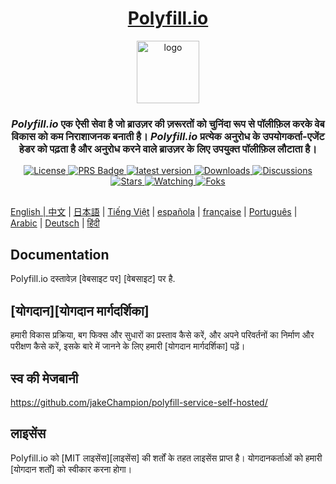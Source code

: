 
<div align="center">
  <h1><a href="https://polyfill.io">Polyfill.io</a></h1>

  <a href="https://polyfill.io"><img height="100px" alt="logo" src="https://polyfill.io/img/logo.svg"/></a>
  
  <h3><em>Polyfill.io</em> एक ऐसी सेवा है जो ब्राउज़र की ज़रूरतों को चुनिंदा रूप से पॉलीफ़िल करके वेब विकास को कम निराशाजनक बनाती है। <em>Polyfill.io</em> प्रत्येक अनुरोध के उपयोगकर्ता-एजेंट हेडर को पढ़ता है और अनुरोध करने वाले ब्राउज़र के लिए उपयुक्त पॉलीफ़िल लौटाता है।</h3>
<div>

  <a href="./LICENSE.md">
    <img src="https://img.shields.io/github/license/polyfillpolyfill/polyfill-service?logo=github" alt="License" />
  </a>
  <a href=".github/CONTRIBUTING.md">
    <img src="https://img.shields.io/badge/PRs-welcome-brightgreen.svg" alt="PRS Badge" />
  </a> 
  <a href="https://github.com/polyfillpolyfill/polyfill-service/releases">
    <img src="https://img.shields.io/github/v/release/polyfillpolyfill/polyfill-service?logo=github" alt="latest version" />
  </a>
  <a href="https://github.com/polyfillpolyfill/polyfill-service/releases">
    <img src="https://img.shields.io/github/downloads/polyfillpolyfill/polyfill-service/total?logo=github&color=239F7AEA" alt="Downloads" />
  </a>
  <a href="https://github.com/polyfillpolyfill/polyfill-service/releases">
    <img src="https://img.shields.io/github/discussions/polyfillpolyfill/polyfill-service?logo=github&color=23ED8936" alt="Discussions" />
  </a>
  <a href="https://github.com/polyfillpolyfill/polyfill-service/stargazers">
    <img src="https://img.shields.io/github/stars/polyfillpolyfill/polyfill-service?style=plastic&logo=github&color=%23FFAC2D" alt="Stars" />
  </a>
  <a href="https://github.com/polyfillpolyfill/polyfill-service/watchers">
    <img src="https://img.shields.io/github/watchers/polyfillpolyfill/polyfill-service?style=plastic&logo=github&color=%231C1C1C" alt="Watching" />
  </a>
  <a href="https://github.com/polyfillpolyfill/polyfill-service/forks">
    <img src="https://img.shields.io/github/forks/polyfillpolyfill/polyfill-service?style=plastic&logo=github&color=%236C6C6C" alt="Foks" />
    
</div>
</div>

##

English | [中文](./README_cn.md) | [日本語](./README_ja.md) | [Tiếng Việt](./README_vt.md) | [española](./README_es.md) | [française](./README_fr.md) | [Português](./README_pt.md) | [Arabic](./README_ar.md) | [Deutsch](./README_de.md) | [हिंदी](./README_hi.md)

## Documentation

Polyfill.io दस्तावेज़ [वेबसाइट पर] [वेबसाइट] पर है.


## [योगदान][योगदान मार्गदर्शिका]

हमारी विकास प्रक्रिया, बग फिक्स और सुधारों का प्रस्ताव कैसे करें, और अपने परिवर्तनों का निर्माण और परीक्षण कैसे करें, इसके बारे में जानने के लिए हमारी [योगदान मार्गदर्शिका] पढ़ें।

## स्व की मेजबानी

<https://github.com/jakeChampion/polyfill-service-self-hosted/>


## लाइसेंस

Polyfill.io को [MIT लाइसेंस][लाइसेंस] की शर्तों के तहत लाइसेंस प्राप्त है। योगदानकर्ताओं को हमारी [योगदान शर्तों] को स्वीकार करना होगा।

[contributing guide]: ./.github/CONTRIBUTING.md
[contribution terms]: ./.github/contribution_licence_agreement.md
[license]: ./LICENSE.md
[license-badge]: https://img.shields.io/badge/license-MIT-blue.svg
[pull-requests-badge]: https://img.shields.io/badge/PRs-welcome-brightgreen.svg
[website]: https://polyfill.io
